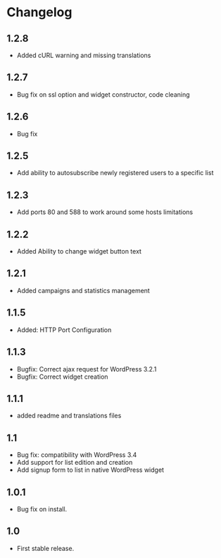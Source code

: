 Changelog
=========

## 1.2.8
 * Added cURL warning and missing translations

## 1.2.7
 * Bug fix on ssl option and widget constructor, code cleaning

## 1.2.6
 * Bug fix

## 1.2.5
 * Add ability to autosubscribe newly registered users to a specific list

## 1.2.3
 * Add ports 80 and 588 to work around some hosts limitations

## 1.2.2
 * Added Ability to change widget button text

## 1.2.1
 * Added campaigns and statistics management

## 1.1.5
 * Added: HTTP Port Configuration 

## 1.1.3
 * Bugfix: Correct ajax request for WordPress 3.2.1 
 * Bugfix: Correct widget creation 

## 1.1.1
 * added readme and translations files

## 1.1
 * Bug fix: compatibility with WordPress 3.4
 * Add support for list edition and creation
 * Add signup form to list in native WordPress widget

## 1.0.1
 * Bug fix on install.

## 1.0
 * First stable release.